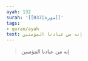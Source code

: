 ```yaml
---
ayah: 132
surah: '[[037|سورة]]'
tags:
- quran/ayah
text: إنه من عبادنا المؤمنين
---
```

> إنه من عبادنا المؤمنين
